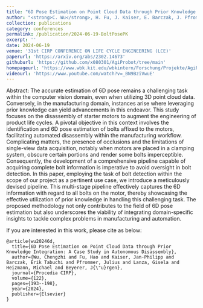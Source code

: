 ```yaml
---
title: "6D Pose Estimation on Point Cloud Data through Prior Knowledge Integration: A Case Study in Autonomous Disassembly"
author: "<strong>C. Wu</strong>, H. Fu, J. Kaiser, E. Barczak, J. Pfrommer, G. Lanza, M. Heizmann, J. Beyerer"
collection: publications
category: conferences
permalink: /publication/2024-06-19-BoltPosePK
excerpt: ''
date: 2024-06-19
venue: '31st CIRP CONFERENCE ON LIFE CYCLE ENGINEERING (LCE)'
paperurl: 'https://arxiv.org/abs/2302.14673'
githuburl: 'https://github.com/x080301/AgiProbot/tree/main'
homepageurl: 'https://www.wbk.kit.edu/wbkintern/Forschung/Projekte/AgiProbot/?site=home'
videourl: 'https://www.youtube.com/watch?v=_BN9BziVwuE'
---
```


Abstract: The accurate estimation of 6D pose remains a challenging task within the computer vision domain, even when utilizing 3D point cloud data. Conversely, in the manufacturing domain, instances arise where leveraging prior knowledge can yield advancements in this endeavor. This study focuses on the disassembly of starter motors to augment the engineering of product life cycles. A pivotal objective in this context involves the identification and 6D pose estimation of bolts affixed to the motors, facilitating automated disassembly within the manufacturing workflow. Complicating matters, the presence of occlusions and the limitations of single-view data acquisition, notably when motors are placed in a clamping system, obscure certain portions and render some bolts imperceptible. Consequently, the development of a comprehensive pipeline capable of acquiring complete bolt information is imperative to avoid oversight in bolt detection. In this paper, employing the task of bolt detection within the scope of our project as a pertinent use case, we introduce a meticulously devised pipeline. This multi-stage pipeline effectively captures the 6D information with regard to all bolts on the motor, thereby showcasing the effective utilization of prior knowledge in handling this challenging task. The proposed methodology not only contributes to the field of 6D pose estimation but also underscores the viability of integrating domain-specific insights to tackle complex problems in manufacturing and automation.


If you are interested in this work, please cite as below:

```text
@article{wu20246d,
  title={6D Pose Estimation on Point Cloud Data through Prior Knowledge Integration: A Case Study in Autonomous Disassembly},
  author={Wu, Chengzhi and Fu, Hao and Kaiser, Jan-Philipp and Barczak, Erik Tabuchi and Pfrommer, Julius and Lanza, Gisela and Heizmann, Michael and Beyerer, J{\"u}rgen},
  journal={Procedia CIRP},
  volume={122},
  pages={193--198},
  year={2024},
  publisher={Elsevier}
}
```
